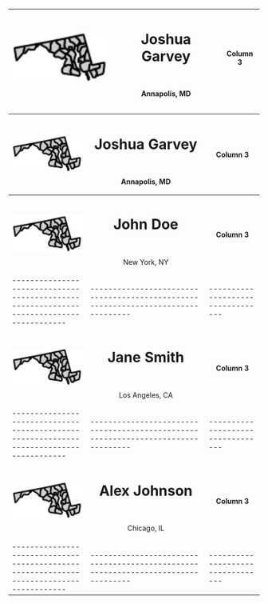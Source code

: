 <div align="center">
<div align="center" width="full">

| **<img src="/images/md.svg" alt="Profile Image" width="200">** | <h1> Joshua Garvey</h1> <br> <p>Annapolis, MD</p> | **Column 3** |
| -------------------------------------------------------------- | ------------------------------------------------- | ------------ |

</div>

<div align="center" width="full">

| <div align="center">**<img src="/images/md.svg" alt="Profile Image" width="200">**</div> | <div align="center"><h1> Joshua Garvey</h1> <br> <p>Annapolis, MD</p></div>       | <div align="center">**Column 3**</div> |
| ---------------------------------------------------------------------------------------- | --------------------------------------------------------------------------------- | -------------------------------------- |
| <div align="center">**<img src="/images/md.svg" alt="Profile Image" width="200">**</div> | <div align="center"><h1> John Doe</h1> <br> <p>New York, NY</p></div>             | <div align="center">**Column 3**</div> |
| ---------------------------------------------------------------------------------------  | --------------------------------------------------------------------------------- | ---------------------------------      |
| <div align="center">**<img src="/images/md.svg" alt="Profile Image" width="200">**</div> | <div align="center"><h1> Jane Smith</h1> <br> <p>Los Angeles, CA</p></div>        | <div align="center">**Column 3**</div> |
| ---------------------------------------------------------------------------------------  | --------------------------------------------------------------------------------- | ---------------------------------      |
| <div align="center">**<img src="/images/md.svg" alt="Profile Image" width="200">**</div> | <div align="center"><h1> Alex Johnson</h1> <br> <p>Chicago, IL</p></div>          | <div align="center">**Column 3**</div> |
| ---------------------------------------------------------------------------------------  | --------------------------------------------------------------------------------- | ---------------------------------      |

</div>

</div>
